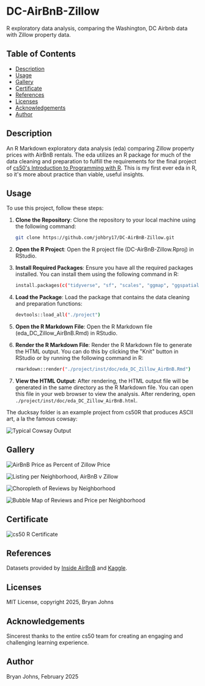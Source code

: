 # DC-AirBnB-Zillow

R exploratory data analysis, comparing the Washington, DC Airbnb data with Zillow property data.

## Table of Contents

- [Description](#description)
- [Usage](#usage)
- [Gallery](#gallery)
- [Certificate](#certificate)
- [References](#references)
- [Licenses](#licenses)
- [Acknowledgements](#acknowledgements)
- [Author](#author)

## Description

An R Markdown exploratory data analysis (eda) comparing Zillow property prices with AirBnB rentals. The eda utilizes an R package for much of the data cleaning and preparation to fulfill the requirements for the final project of [cs50's Introduction to Programming with R](https://cs50.harvard.edu/r/2024/). This is my first ever eda in R, so it's more about practice than viable, useful insights.

## Usage

To use this project, follow these steps:

1. **Clone the Repository**:
Clone the repository to your local machine using the following command:

    ```sh
    git clone https://github.com/johbry17/DC-AirBnB-Zillow.git
   ```

2. **Open the R Project**: Open the R project file (DC-AirBnB-Zillow.Rproj) in RStudio.

3. **Install Required Packages**: Ensure you have all the required packages installed. You can install them using the following command in R:

    ```sh
    install.packages(c("tidyverse", "sf", "scales", "ggmap", "ggspatial", "rnaturalearth", "rnaturalearthdata", "devtools"))
    ```

4. **Load the Package**: Load the package that contains the data cleaning and preparation functions:

    ```sh
    devtools::load_all("./project")
    ```

5. **Open the R Markdown File**: Open the R Markdown file (eda_DC_Zillow_AirBnB.Rmd) in RStudio.

6. **Render the R Markdown File**: Render the R Markdown file to generate the HTML output. You can do this by clicking the "Knit" button in RStudio or by running the following command in R:

    ```sh
    rmarkdown::render("./project/inst/doc/eda_DC_Zillow_AirBnB.Rmd")
    ```

7. **View the HTML Output**: After rendering, the HTML output file will be generated in the same directory as the R Markdown file. You can open this file in your web browser to view the analysis. After rendering, open `./project/inst/doc/eda_DC_Zillow_AirBnB.html`.

The ducksay folder is an example project from cs50R that produces ASCII art, a la the famous cowsay:

![Typical Cowsay Output](./images/Cowsay_Typical_Output.png)

## Gallery

![AirBnB Price as Percent of Zillow Price](./images/airbnb_percent_of_zillow.png)

![Listing per Neighborhood, AirBnB v Zillow](./images/airbnb_v_zillow_listing_per_neighborhood.png)

![Choropleth of Reviews by Neighborhood](./images/choropleth_reviews_neighborhood.png)

![Bubble Map of Reviews and Price per Neighborhood](./images/bubble_price_reviews_neighborhood.png)

## Certificate

![cs50 R Certificate](./images/CS50R.png)

## References

Datasets provided by [Inside AirBnB](http://insideairbnb.com/about/) and [Kaggle](https://www.kaggle.com/datasets/datadetective08/washington-d-c-housing-market-2024).

## Licenses

MIT License, copyright 2025, Bryan Johns

## Acknowledgements

Sincerest thanks to the entire cs50 team for creating an engaging and challenging learning experience.

## Author

Bryan Johns, February 2025
